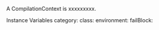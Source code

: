A CompilationContext is xxxxxxxxx.Instance Variables	category:		<Object>	class:		<Object>	environment:		<Object>	failBlock:		<Object>	interactive:		<Object>	logged:		<Object>	noPattern:		<Object>	options:		<Object>	requestor:		<Object>category	- xxxxxclass	- xxxxxenvironment	- xxxxxfailBlock	- xxxxxinteractive	- xxxxxlogged	- xxxxxnoPattern	- xxxxxoptions	- xxxxxrequestor	- xxxxx